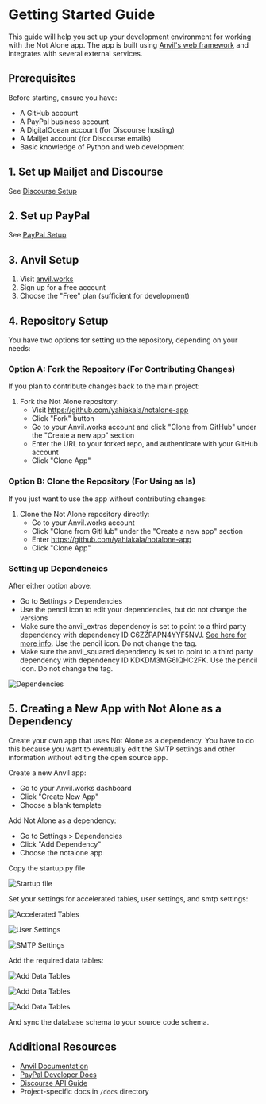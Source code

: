# Getting Started Guide

This guide will help you set up your development environment for working with the Not Alone app. The app is built using [Anvil's web framework](https://anvil.works) and integrates with several external services.

## Prerequisites

Before starting, ensure you have:

- A GitHub account
- A PayPal business account
- A DigitalOcean account (for Discourse hosting)
- A Mailjet account (for Discourse emails)
- Basic knowledge of Python and web development

## 1. Set up Mailjet and Discourse
See [Discourse Setup](discourse_setup.md)

## 2. Set up PayPal
See [PayPal Setup](paypal_setup.md)

## 3. Anvil Setup

1. Visit [anvil.works](https://anvil.works)
2. Sign up for a free account
3. Choose the "Free" plan (sufficient for development)

## 4. Repository Setup

You have two options for setting up the repository, depending on your needs:

### Option A: Fork the Repository (For Contributing Changes)

If you plan to contribute changes back to the main project:

1. Fork the Not Alone repository:
    - Visit https://github.com/yahiakala/notalone-app
    - Click "Fork" button
    - Go to your Anvil.works account and click "Clone from GitHub" under the "Create a new app" section
    - Enter the URL to your forked repo, and authenticate with your GitHub account
    - Click "Clone App"

### Option B: Clone the Repository (For Using as Is)

If you just want to use the app without contributing changes:

1. Clone the Not Alone repository directly:
    - Go to your Anvil.works account
    - Click "Clone from GitHub" under the "Create a new app" section
    - Enter https://github.com/yahiakala/notalone-app
    - Click "Clone App"

### Setting up Dependencies

After either option above:

- Go to Settings > Dependencies
- Use the pencil icon to edit your dependencies, but do not change the versions
- Make sure the anvil_extras dependency is set to point to a third party dependency with dependency ID C6ZZPAPN4YYF5NVJ. [See here for more info](https://github.com/anvilistas/anvil-extras). Use the pencil icon. Do not change the tag.
- Make sure the anvil_squared dependency is set to point to a third party dependency with dependency ID KDKDM3MG6IQHC2FK. Use the pencil icon. Do not change the tag.

![Dependencies](images/edit_dependencies.png)

## 5. Creating a New App with Not Alone as a Dependency

Create your own app that uses Not Alone as a dependency. You have to do this because you want to eventually edit the SMTP settings and other information without editing the open source app.

Create a new Anvil app:

- Go to your Anvil.works dashboard
- Click "Create New App"
- Choose a blank template

Add Not Alone as a dependency:

- Go to Settings > Dependencies
- Click "Add Dependency"
- Choose the notalone app

Copy the startup.py file

![Startup file](images/deployment_app_startup.png)

Set your settings for accelerated tables, user settings, and smtp settings:

![Accelerated Tables](images/deployment_app_accel_tables.png)

![User Settings](images/deployment_app_user_settings.png)

![SMTP Settings](images/smtp_settings.png)

Add the required data tables:

![Add Data Tables](images/deployment_app_add_db.png)

![Add Data Tables](images/deployment_app_add_db2.png)

![Add Data Tables](images/deployment_app_add_db3.png)

And sync the database schema to your source code schema.

## Additional Resources

- [Anvil Documentation](https://anvil.works/docs)
- [PayPal Developer Docs](https://developer.paypal.com/docs)
- [Discourse API Guide](https://docs.discourse.org)
- Project-specific docs in `/docs` directory
